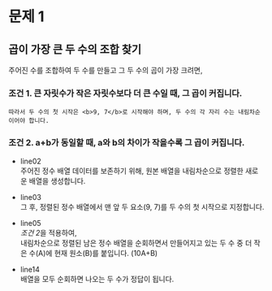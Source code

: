 # 문제 1

## 곱이 가장 큰 두 수의 조합 찾기

주어진 수를 조합하여 두 수를 만들고 그 두 수의 곱이 가장 크려면,  

### 조건 1. 큰 자릿수가 작은 자릿수보다 더 큰 수일 때, 그 곱이 커집니다.
    따라서 두 수의 첫 시작은 <b>9, 7</b>로 시작해야 하며, 두 수의 각 자리 수는 내림차순이어야 합니다.

### 조건 2. a+b가 동일할 때, a와 b의 차이가 작을수록 그 곱이 커집니다.


- line02  
주어진 정수 배열 데이터를 보존하기 위해, 원본 배열을 내림차순으로 정렬한 새로운 배열을 생성합니다.  

- line03  
그 후, 정렬된 정수 배열에서 맨 앞 두 요소(9, 7)를 두 수의 첫 시작으로 지정합니다.

- line05  
<i>조건 2</i>을 적용하여,  
내림차순으로 정렬된 남은 정수 배열을 순회하면서 만들어지고 있는 두 수 중 더 작은 수(A)에 현재 원소(B)를 붙입니다. (10A+B)  

- line14  
배열을 모두 순회하면 나오는 두 수가 정답이 됩니다.
